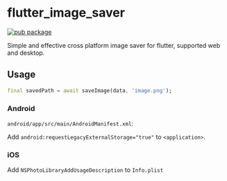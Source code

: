 # flutter_image_saver

[![pub package](https://img.shields.io/pub/v/flutter_image_saver.svg)](https://pub.dartlang.org/packages/flutter_image_saver)

Simple and effective cross platform image saver for flutter, supported web and desktop.

## Usage

```dart
final savedPath = await saveImage(data, 'image.png');
```

### Android

`android/app/src/main/AndroidManifest.xml`:

Add `android:requestLegacyExternalStorage="true"` to `<application>`.

### iOS

Add `NSPhotoLibraryAddUsageDescription` to `Info.plist`
